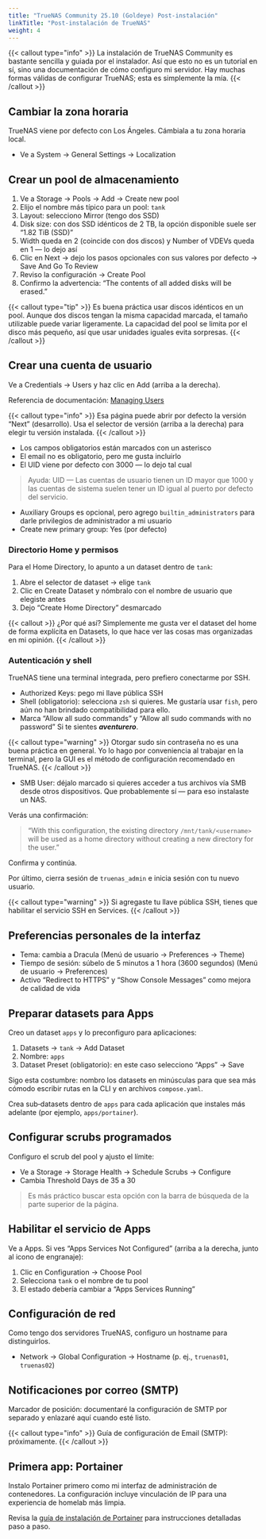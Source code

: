 ```yaml
---
title: "TrueNAS Community 25.10 (Goldeye) Post‑instalación"
linkTitle: "Post‑instalación de TrueNAS"
weight: 4
---
```


{{< callout type="info" >}}
La instalación de TrueNAS Community es bastante sencilla y guiada por el instalador.
Así que esto no es un tutorial en sí, sino una documentación de cómo configuro mi servidor.
Hay muchas formas válidas de configurar TrueNAS; esta es simplemente la mía.
{{< /callout >}}

## Cambiar la zona horaria

TrueNAS viene por defecto con Los Ángeles. Cámbiala a tu zona horaria local.

- Ve a System → General Settings → Localization

## Crear un pool de almacenamiento

1. Ve a Storage → Pools → Add → Create new pool
2. Elijo el nombre más típico para un pool: `tank`
3. Layout: selecciono Mirror (tengo dos SSD)
4. Disk size: con dos SSD idénticos de 2 TB, la opción disponible suele ser “1.82 TiB (SSD)”
5. Width queda en 2 (coincide con dos discos) y Number of VDEVs queda en 1 — lo dejo así
6. Clic en Next → dejo los pasos opcionales con sus valores por defecto → Save And Go To Review
7. Reviso la configuración → Create Pool
8. Confirmo la advertencia: “The contents of all added disks will be erased.”

{{< callout type="tip" >}}
Es buena práctica usar discos idénticos en un pool. Aunque dos discos tengan la misma capacidad marcada, el tamaño utilizable puede variar ligeramente. La capacidad del pool se limita por el disco más pequeño, así que usar unidades iguales evita sorpresas.
{{< /callout >}}

## Crear una cuenta de usuario

Ve a Credentials → Users y haz clic en Add (arriba a la derecha).

Referencia de documentación: [Managing Users](https://www.truenas.com/docs/scale/scaletutorials/credentials/managelocalusersscale/)

{{< callout type="info" >}}
Esa página puede abrir por defecto la versión “Next” (desarrollo). Usa el selector de versión (arriba a la derecha) para elegir tu versión instalada.
{{< /callout >}}

- Los campos obligatorios están marcados con un asterisco
- El email no es obligatorio, pero me gusta incluirlo
- El UID viene por defecto con 3000 — lo dejo tal cual

> Ayuda: UID — Las cuentas de usuario tienen un ID mayor que 1000 y las cuentas de sistema suelen tener un ID igual al puerto por defecto del servicio.

- Auxiliary Groups es opcional, pero agrego `builtin_administrators` para darle privilegios de administrador a mi usuario
- Create new primary group: Yes (por defecto)

### Directorio Home y permisos

Para el Home Directory, lo apunto a un dataset dentro de `tank`:

1. Abre el selector de dataset → elige `tank`
2. Clic en Create Dataset y nómbralo con el nombre de usuario que elegiste antes
3. Dejo “Create Home Directory” desmarcado

{{< callout >}}
¿Por qué así? Simplemente me gusta ver el dataset del home de forma explícita en Datasets, lo que hace ver las cosas mas organizadas en mi opinión.
{{< /callout >}}

### Autenticación y shell

TrueNAS tiene una terminal integrada, pero prefiero conectarme por SSH.

- Authorized Keys: pego mi llave pública SSH
- Shell (obligatorio): selecciona `zsh` si quieres. Me gustaría usar `fish`, pero aún no han brindado compatibilidad para ello.
- Marca “Allow all sudo commands” y “Allow all sudo commands with no password”
Si te sientes **_aventurero_**.

{{< callout type="warning" >}}
Otorgar sudo sin contraseña no es una buena práctica en general. Yo lo hago por conveniencia al trabajar en la terminal, pero la GUI es el método de configuración recomendado en TrueNAS.
{{< /callout >}}

- SMB User: déjalo marcado si quieres acceder a tus archivos vía SMB desde otros dispositivos. Que probablemente sí — para eso instalaste un NAS.

Verás una confirmación:

> “With this configuration, the existing directory `/mnt/tank/<username>` will be used as a home directory without creating a new directory for the user.”

Confirma y continúa.

Por último, cierra sesión de `truenas_admin` e inicia sesión con tu nuevo usuario.

{{< callout type="warning" >}}
Si agregaste tu llave pública SSH, tienes que habilitar el servicio SSH en Services.
{{< /callout >}}

## Preferencias personales de la interfaz

- Tema: cambia a Dracula (Menú de usuario → Preferences → Theme)
- Tiempo de sesión: súbelo de 5 minutos a 1 hora (3600 segundos) (Menú de usuario → Preferences)
- Activo “Redirect to HTTPS” y “Show Console Messages” como mejora de calidad de vida

## Preparar datasets para Apps

Creo un dataset `apps` y lo preconfiguro para aplicaciones:

1. Datasets → `tank` → Add Dataset
2. Nombre: `apps`
3. Dataset Preset (obligatorio): en este caso selecciono “Apps” → Save

Sigo esta costumbre: nombro los datasets en minúsculas para que sea más cómodo escribir rutas en la CLI y en archivos `compose.yaml`.

Crea sub‑datasets dentro de `apps` para cada aplicación que instales más adelante (por ejemplo, `apps/portainer`).

## Configurar scrubs programados

Configuro el scrub del pool y ajusto el límite:

- Ve a Storage → Storage Health → Schedule Scrubs → Configure
- Cambia Threshold Days de 35 a 30

> Es más práctico buscar esta opción con la barra de búsqueda de la parte superior de la página.


## Habilitar el servicio de Apps

Ve a Apps. Si ves “Apps Services Not Configured” (arriba a la derecha, junto al icono de engranaje):

1. Clic en Configuration → Choose Pool
2. Selecciona `tank` o el nombre de tu pool
3. El estado debería cambiar a “Apps Services Running”

## Configuración de red

Como tengo dos servidores TrueNAS, configuro un hostname para distinguirlos.

- Network → Global Configuration → Hostname (p. ej., `truenas01`, `truenas02`)

## Notificaciones por correo (SMTP)

Marcador de posición: documentaré la configuración de SMTP por separado y enlazaré aquí cuando esté listo.

{{< callout type="info" >}}
Guía de configuración de Email (SMTP): próximamente.
{{< /callout >}}

## Primera app: Portainer

Instalo Portainer primero como mi interfaz de administración de contenedores. La configuración incluye vinculación de IP para una experiencia de homelab más limpia.

Revisa la [guía de instalación de Portainer](../portainer-installation/) para instrucciones detalladas paso a paso.